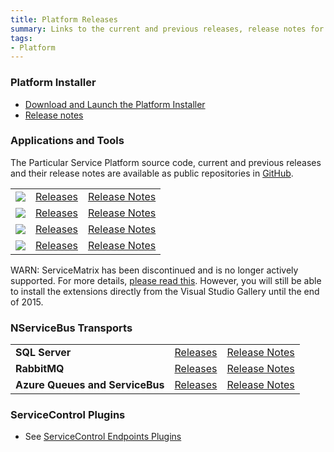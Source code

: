 ```yaml
---
title: Platform Releases
summary: Links to the current and previous releases, release notes for the Particular Service Platform applications
tags:
- Platform
---
```



### Platform Installer 

- [Download and Launch the Platform Installer](https://s3.amazonaws.com/particular.downloads/PlatformInstaller/PlatformInstaller.application)
- [Release notes](installer)


### Applications and Tools

The Particular Service Platform source code, current and previous releases and their release notes are available as public repositories in [GitHub](https://github.com/particular). 


| | | | 
|:--- |:--- |:--- |
| ![](/menu/nservicebus-logo.png) | [Releases](https://github.com/Particular/NServiceBus/tags) | [Release Notes](https://github.com/Particular/NServiceBus/releases)|
| ![](/menu/serviceinsight-logo.png) | [Releases](https://github.com/Particular/ServiceInsight/tags)|[Release Notes](https://github.com/Particular/ServiceInsight/releases)|
| ![](/menu/servicepulse-logo.png) | [Releases](https://github.com/Particular/ServicePulse/tags)|[Release Notes](https://github.com/Particular/ServicePulse/releases)|
| ![](/menu/servicecontrol-logo.png) | [Releases](https://github.com/Particular/ServiceControl/tags)|[Release Notes](https://github.com/Particular/ServiceControl/releases)|


WARN: ServiceMatrix has been discontinued and is no longer actively supported. For more details, [please read this](link). However, you will still be able to install the extensions directly from the Visual Studio Gallery until the end of 2015. 

### NServiceBus Transports

| | | | 
|:--- |:--- |:--- |
|**SQL Server**|[Releases](https://github.com/Particular/NServiceBus.SqlServer/tags)| [Release Notes](https://github.com/Particular/NServiceBus.SqlServer/releases)
|**RabbitMQ**|[Releases](https://github.com/Particular/NServiceBus.RabbitMQ/tags)| [Release Notes](https://github.com/Particular/NServiceBus.RabbitMQ/releases)
|**Azure Queues and ServiceBus**|[Releases](https://github.com/Particular/NServiceBus.Azure/tags)| [Release Notes](https://github.com/Particular/NServiceBus.Azure/releases)


### ServiceControl Plugins

* See [ServiceControl Endpoints Plugins](/servicecontrol/plugins/)


